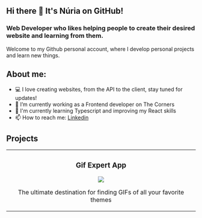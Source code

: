 ## Hi there 👋 It's Núria on GitHub!

### Web Developer who likes helping people to create their desired website and learning from them.

Welcome to my Github personal account, where I develop personal projects and learn new things.

## About me:
- 💻 I love creating websites, from the API to the client, stay tuned for updates! 
- 🧪 I’m currently working as a Frontend developer on The Corners
- 🌱 I'm currently learning Typescript and improving my React skills
- 📫 How to reach me: [Linkedin](https://www.linkedin.com/in/nuria-marzo)
<!-- - ↗️ I'm looking to work as a Frontend Developer or QA Engineer -->

<!--
- 👯 I’m looking to collaborate on generative AI projects
- 🤔 I’m looking for help with [OpenAI API](https://openai.com/blog/openai-api)
-->

## Projects


<table>
  <td width="50%">
    <h3 align="center">Gif Expert App</h3>
    <div align="center">
      <a href="https://github.com/nurieemm16/GifExpertApp.git" target="_blank">
        <img src="https://img.shields.io/badge/CODE-ff9?style=for-the-badge&logo=Github&logoColor=white&color=purple">
      </a>
      <p>The ultimate destination for finding GIFs of all your favorite themes</p>
    </div>                                                                          
  </td>
</table>

<!--
**nurieemm16/nurieemm16** is a ✨ _special_ ✨ repository because its `README.md` (this file) appears on your GitHub profile.

-->
